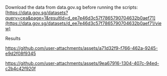 Download the data from data.gov.sg before running the scripts: 
[https://data.gov.sg/datasets?query=cea&page=1&resultId=d_ee7e46d3c57f7865790704632b0aef71](https://data.gov.sg/datasets/d_ee7e46d3c57f7865790704632b0aef71/view)


Results


https://github.com/user-attachments/assets/a71d32f9-f766-462a-9245-e9d2f08f9345


https://github.com/user-attachments/assets/9ea67916-1304-407c-94ed-c2b4c42f920f

